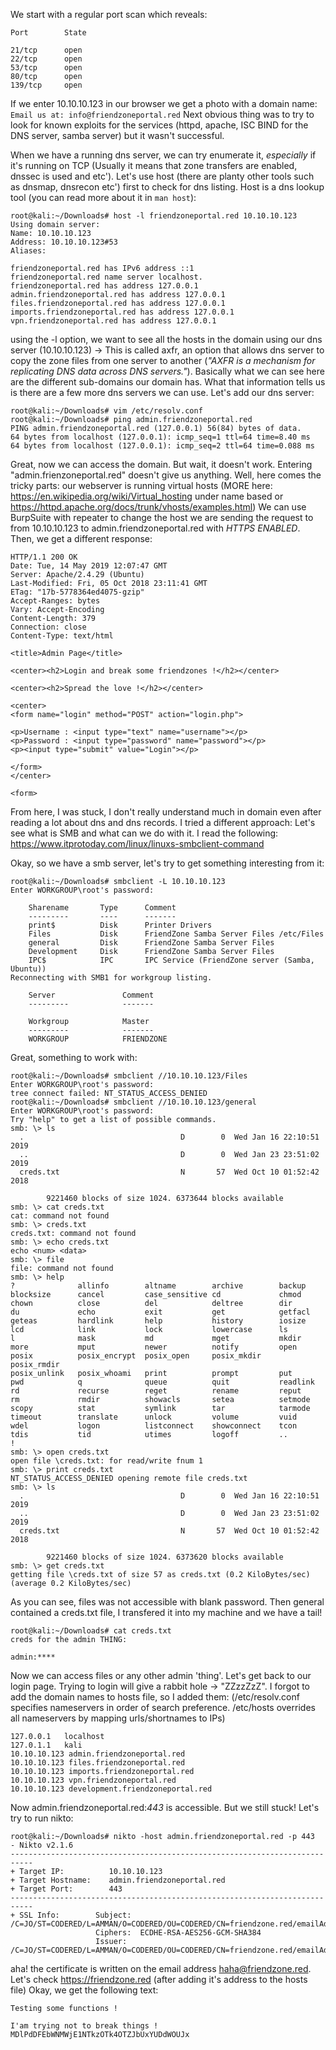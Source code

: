 We start with a regular port scan which reveals:
```
Port		State

21/tcp		open
22/tcp		open
53/tcp		open
80/tcp		open
139/tcp		open
```
If we enter 10.10.10.123 in our browser we get a photo with a domain name: `Email us at: info@friendzoneportal.red`
Next obvious thing was to try to look for known exploits for the services (httpd, apache, ISC BIND for the DNS server, samba server) but it wasn't successful.

When we have a running dns server, we can try enumerate it, *especially* if it's running on TCP (Usually it means that zone transfers are enabled, dnssec is used and etc'). Let's use host (there are planty other tools such as dnsmap, dnsrecon etc') first to check for dns listing. Host is a dns lookup tool (you can read more about it in `man host`):
```
root@kali:~/Downloads# host -l friendzoneportal.red 10.10.10.123
Using domain server:
Name: 10.10.10.123
Address: 10.10.10.123#53
Aliases: 

friendzoneportal.red has IPv6 address ::1
friendzoneportal.red name server localhost.
friendzoneportal.red has address 127.0.0.1
admin.friendzoneportal.red has address 127.0.0.1
files.friendzoneportal.red has address 127.0.0.1
imports.friendzoneportal.red has address 127.0.0.1
vpn.friendzoneportal.red has address 127.0.0.1
```
using the -l option, we want to see all the hosts in the domain using our dns server (10.10.10.123) -> This is called axfr, an option that allows dns server to copy the zone files from one server to another (_"AXFR is a mechanism for replicating DNS data across DNS servers."_). Basically what we can see here are the different sub-domains our domain has.
What that information tells us is there are a few more dns servers we can use. Let's add our dns server:
```
root@kali:~/Downloads# vim /etc/resolv.conf
root@kali:~/Downloads# ping admin.friendzoneportal.red
PING admin.friendzoneportal.red (127.0.0.1) 56(84) bytes of data.
64 bytes from localhost (127.0.0.1): icmp_seq=1 ttl=64 time=8.40 ms
64 bytes from localhost (127.0.0.1): icmp_seq=2 ttl=64 time=0.088 ms

```
Great, now we can access the domain. But wait, it doesn't work. Entering "admin.frienzoneportal.red" doesn't give us anything. Well, here comes the tricky parts: our webserver is running virtual hosts (MORE here: https://en.wikipedia.org/wiki/Virtual_hosting under name based or https://httpd.apache.org/docs/trunk/vhosts/examples.html)
We can use BurpSuite with repeater to change the host we are sending the request to from 10.10.10.123 to admin.friendzoneportal.red with *HTTPS ENABLED*. Then, we get a different response:
```
HTTP/1.1 200 OK
Date: Tue, 14 May 2019 12:07:47 GMT
Server: Apache/2.4.29 (Ubuntu)
Last-Modified: Fri, 05 Oct 2018 23:11:41 GMT
ETag: "17b-5778364ed4075-gzip"
Accept-Ranges: bytes
Vary: Accept-Encoding
Content-Length: 379
Connection: close
Content-Type: text/html

<title>Admin Page</title>

<center><h2>Login and break some friendzones !</h2></center>

<center><h2>Spread the love !</h2></center>

<center>
<form name="login" method="POST" action="login.php">

<p>Username : <input type="text" name="username"></p>
<p>Password : <input type="password" name="password"></p>
<p><input type="submit" value="Login"></p>

</form>
</center>

<form>

```

From here, I was stuck, I don't really understand much in domain even after reading a lot about dns and dns records. I tried a different approach: Let's see what is SMB and what can we do with it. I read the following:
https://www.itprotoday.com/linux/linuxs-smbclient-command

Okay, so we have a smb server, let's try to get something interesting from it:
```
root@kali:~/Downloads# smbclient -L 10.10.10.123
Enter WORKGROUP\root's password: 

	Sharename       Type      Comment
	---------       ----      -------
	print$          Disk      Printer Drivers
	Files           Disk      FriendZone Samba Server Files /etc/Files
	general         Disk      FriendZone Samba Server Files
	Development     Disk      FriendZone Samba Server Files
	IPC$            IPC       IPC Service (FriendZone server (Samba, Ubuntu))
Reconnecting with SMB1 for workgroup listing.

	Server               Comment
	---------            -------

	Workgroup            Master
	---------            -------
	WORKGROUP            FRIENDZONE

```
Great, something to work with:
```
root@kali:~/Downloads# smbclient //10.10.10.123/Files
Enter WORKGROUP\root's password: 
tree connect failed: NT_STATUS_ACCESS_DENIED
root@kali:~/Downloads# smbclient //10.10.10.123/general
Enter WORKGROUP\root's password: 
Try "help" to get a list of possible commands.
smb: \> ls
  .                                   D        0  Wed Jan 16 22:10:51 2019
  ..                                  D        0  Wed Jan 23 23:51:02 2019
  creds.txt                           N       57  Wed Oct 10 01:52:42 2018

		9221460 blocks of size 1024. 6373644 blocks available
smb: \> cat creds.txt
cat: command not found
smb: \> creds.txt
creds.txt: command not found
smb: \> echo creds.txt
echo <num> <data>
smb: \> file
file: command not found
smb: \> help
?              allinfo        altname        archive        backup         
blocksize      cancel         case_sensitive cd             chmod          
chown          close          del            deltree        dir            
du             echo           exit           get            getfacl        
geteas         hardlink       help           history        iosize         
lcd            link           lock           lowercase      ls             
l              mask           md             mget           mkdir          
more           mput           newer          notify         open           
posix          posix_encrypt  posix_open     posix_mkdir    posix_rmdir    
posix_unlink   posix_whoami   print          prompt         put            
pwd            q              queue          quit           readlink       
rd             recurse        reget          rename         reput          
rm             rmdir          showacls       setea          setmode        
scopy          stat           symlink        tar            tarmode        
timeout        translate      unlock         volume         vuid           
wdel           logon          listconnect    showconnect    tcon           
tdis           tid            utimes         logoff         ..             
!              
smb: \> open creds.txt
open file \creds.txt: for read/write fnum 1
smb: \> print creds.txt
NT_STATUS_ACCESS_DENIED opening remote file creds.txt
smb: \> ls
  .                                   D        0  Wed Jan 16 22:10:51 2019
  ..                                  D        0  Wed Jan 23 23:51:02 2019
  creds.txt                           N       57  Wed Oct 10 01:52:42 2018

		9221460 blocks of size 1024. 6373620 blocks available
smb: \> get creds.txt
getting file \creds.txt of size 57 as creds.txt (0.2 KiloBytes/sec) (average 0.2 KiloBytes/sec)

```
As you can see, files was not accessible with blank password. Then general contained a creds.txt file, I transfered it into my machine and we have a tail!
```
root@kali:~/Downloads# cat creds.txt
creds for the admin THING:

admin:****
```
Now we can access files or any other admin 'thing'. Let's get back to our login page. Trying to login will give a rabbit hole -> "ZZzzZzZ". I forgot to add the domain names to hosts file, so I added them:
(/etc/resolv.conf specifies nameservers in order of search preference.
/etc/hosts overrides all nameservers by mapping urls/shortnames to IPs)
```
127.0.0.1	localhost
127.0.1.1	kali
10.10.10.123 admin.friendzoneportal.red
10.10.10.123 files.friendzoneportal.red
10.10.10.123 imports.friendzoneportal.red
10.10.10.123 vpn.friendzoneportal.red
10.10.10.123 development.friendzoneportal.red
```
Now admin.friendzoneportal.red:*443* is accessible. But we still stuck! Let's try to run nikto:
```
root@kali:~/Downloads# nikto -host admin.friendzoneportal.red -p 443
- Nikto v2.1.6
---------------------------------------------------------------------------
+ Target IP:          10.10.10.123
+ Target Hostname:    admin.friendzoneportal.red
+ Target Port:        443
---------------------------------------------------------------------------
+ SSL Info:        Subject:  /C=JO/ST=CODERED/L=AMMAN/O=CODERED/OU=CODERED/CN=friendzone.red/emailAddress=haha@friendzone.red
                   Ciphers:  ECDHE-RSA-AES256-GCM-SHA384
                   Issuer:   /C=JO/ST=CODERED/L=AMMAN/O=CODERED/OU=CODERED/CN=friendzone.red/emailAddress=haha@friendzone.red

```
aha! the certificate is written on the email address haha@friendzone.red. Let's check https://friendzone.red (after adding it's address to the hosts file)
Okay, we get the following text:
```
Testing some functions !

I'am trying not to break things !
MDlPdDFEbWNMWjE1NTkzOTk4OTZJbUxYUDdWOUJx
```

